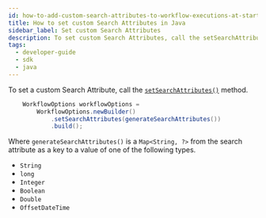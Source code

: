 ```yaml
---
id: how-to-add-custom-search-attributes-to-workflow-executions-at-start-time-in-java
title: How to set custom Search Attributes in Java
sidebar_label: Set custom Search Attributes
description: To set custom Search Attributes, call the setSearchAttributes method.
tags:
  - developer-guide
  - sdk
  - java
---
```


To set a custom Search Attribute, call the [`setSearchAttributes()`](<https://www.javadoc.io/doc/io.temporal/temporal-sdk/latest/io/temporal/client/WorkflowOptions.Builder.html#setSearchAttributes(java.util.Map)>) method.

```java
    WorkflowOptions workflowOptions =
        WorkflowOptions.newBuilder()
            .setSearchAttributes(generateSearchAttributes())
            .build();
```

Where `generateSearchAttributes()` is a `Map<String, ?>` from the search attribute as a key to a value of one of the following types.

- `String`
- `long`
- `Integer`
- `Boolean`
- `Double`
- `OffsetDateTime`
